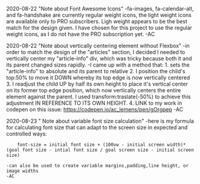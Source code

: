 2020-08-22 "Note about Font Awesome Icons"
    -fa-images, fa-calendar-alt, and fa-handshake are currently regular weight icons, the light weight icons are available only to PRO subscribers.  Ligh weight appears to be the best match for the design given.  I have chosen for this project to use the regular weight icons, as I do not have the PRO subscription yet. -AC


2020-08-22 "Note about vertically centering element without Flexbox"
    -in order to match the design of the "articles" section, I decided I needed to vertically center my "article-info" div, which was tricky because both it and its parent changed sizes rapidly.
    -I came up with a method that:
    1. sets the "article-info" to absolute and its parent to relative
    2. I position the child's top:50% to move it DOWN whereby its top edge is now vertically centered
    3. I readjust the child UP by half its own height to place it's vertical center on its former top edge position, which now vertically centers the entire element against the parent. I used transform:traslate(-50%) to achieve this adjustment IN REFERENCE TO ITS OWN HEIGHT.
    4. LINK to my work in codepen on this issue: https://codepen.io/ac_lemens/pen/gOrgpep -AC
    
2020-08-23 " Note about variable font size calculation"
    -here is my formula for calculating font size that can adapt to the screen size in expected and controlled ways:

        font-size = initial font size + (100vw - initial screen width)*(goal font size - intial font size / goal screen size - initial screen size)

    -can also be used to create variable margins,padding,line height, or image widths
    -AC


    